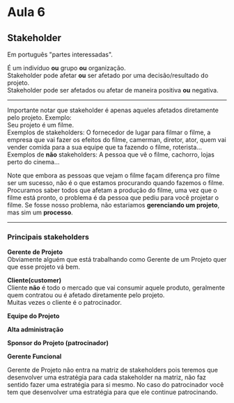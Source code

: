 # Aula 6

## Stakeholder
Em português "partes interessadas".

É um indivíduo **ou** grupo **ou** organização.  
Stakeholder pode afetar **ou** ser afetado por uma decisão/resultado do projeto.  
Stakeholder pode ser afetados ou afetar de maneira positiva **ou** negativa.  

---

Importante notar que stakeholder é apenas aqueles afetados diretamente pelo projeto. Exemplo:   
Seu projeto é um filme.  
Exemplos de stakeholders: O fornecedor de lugar para filmar o filme, a empresa que vai fazer os efeitos do filme, camerman, diretor, ator, quem vai vender comida para a sua equipe que ta fazendo o filme, roterista...  
Exemplos de **não** stakeholders: A pessoa que vê o filme, cachorro, lojas perto do cinema...  

Note que embora as pessoas que vejam o filme façam diferença pro filme ser um sucesso, não é o que estamos procurando quando fazemos o filme. Procuramos saber todos que afetam a produção do filme, uma vez que o filme está pronto, o problema é da pessoa que pediu para você projetar o filme. Se fosse nosso problema, não estariamos **gerenciando um projeto**, mas sim um **processo**.  

---

### Principais stakeholders

**Gerente de Projeto**  
Obviamente alguém que está trabalhando como Gerente de um Projeto quer que esse projeto vá bem.  

**Cliente(customer)**  
Cliente **não** é todo o mercado que vai consumir aquele produto, geralmente quem contratou ou é afetado diretamente pelo projeto.  
Muitas vezes o cliente é o patrocinador.

**Equipe do Projeto**  

**Alta administração**  

**Sponsor do Projeto (patrocinador)**  

**Gerente Funcional**  


Gerente de Projeto não entra na matriz de stakeholders pois teremos que desenvolver uma estratégia para cada stakeholder na matriz,  não faz sentido fazer uma estratégia para si mesmo. No caso do patrocinador você tem que desenvolver uma estratégia para que ele continue patrocinando.  
